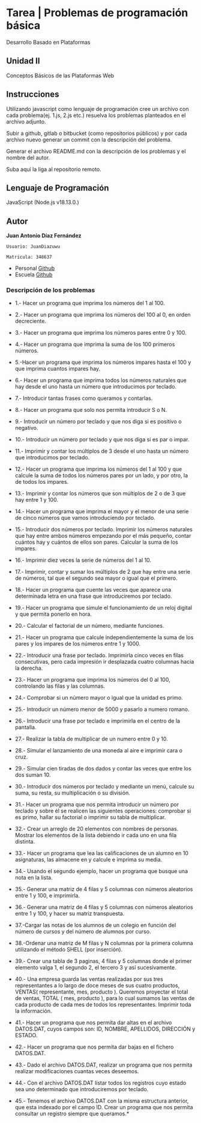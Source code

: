 # Tarea | Problemas de programación básica

Desarrollo Basado en Plataformas

## Unidad II

Conceptos Básicos de las Plataformas Web

## Instrucciones

Utilizando javascript como lenguaje de programación cree un archivo con cada problema(ej. 1.js, 2.js etc.) resuelva los problemas planteados en el archivo adjunto.

Subir a github, gitlab o bitbucket (como repositorios públicos) y por cada archivo nuevo generar un commit con la descripción del problema.

Generar el archivo README.md con la descripción de los problemas y el nombre del autor.

Suba aquí la liga al repositorio remoto.

## Lenguaje de Programación 

JavaScript (Node.js v18.13.0.)

## Autor

**Juan Antonio Díaz Fernández**

	Usuario: JuanDiazuwu

	Matricula: 348637

* Personal [Github](https://github.com/Fuan200/) 
* Escuela [Github](https://github.com/JuanDiazuwu)

### Descripción de los problemas 

* 1.- Hacer un programa que imprima los números del 1 al 100. 

* 2.- Hacer un programa que imprima los números del 100 al 0, en orden decreciente.

* 3.- Hacer un programa que imprima los números pares entre 0 y 100.

* 4.- Hacer un programa que imprima la suma de los 100 primeros números.

* 5.-Hacer un programa que imprima los números impares hasta el 100 y que imprima cuantos impares hay.

* 6.- Hacer un programa que imprima todos los números naturales que hay desde el uno hasta un número que introducimos por teclado.

* 7.- Introducir tantas frases como queramos y contarlas.

* 8.- Hacer un programa que solo nos permita introducir S o N.

* 9.- Introducir un número por teclado y que nos diga si es positivo o negativo.

* 10.- Introducir un número por teclado y que nos diga si es par o impar.

* 11.- Imprimir y contar los múltiplos de 3 desde el uno hasta un número que introducimos por teclado.

* 12.- Hacer un programa que imprima los números del 1 al 100 y que calcule la suma de todos los números pares por un lado, y por otro, la de todos los impares.

* 13.- Imprimir y contar los números que son múltiplos de 2 o de 3 que hay entre 1 y 100.

* 14.- Hacer un programa que imprima el mayor y el menor de una serie de cinco números que vamos introduciendo por teclado.

* 15.- Introducir dos números por teclado. Imprimir los números naturales que hay entre ambos números empezando por el más pequeño, contar cuántos hay y cuántos de ellos son pares. Calcular la suma de los impares.

* 16.- Imprimir diez veces la serie de números del 1 al 10.

* 17.- Imprimir, contar y sumar los múltiplos de 2 que hay entre una serie de números, tal que el segundo sea mayor o igual que el primero.

* 18.- Hacer un programa que cuente las veces que aparece una determinada letra en una frase que introduciremos por teclado.

* 19.- Hacer un programa que simule el funcionamiento de un reloj digital y que permita ponerlo en hora.

* 20.- Calcular el factorial de un número, mediante funciones.

* 21.- Hacer un programa que calcule independientemente la suma de los pares y los impares de los números entre 1 y 1000.

* 22.- Introducir una frase por teclado. Imprimirla cinco veces en filas consecutivas, pero cada impresión ir desplazada cuatro columnas hacia la derecha.

* 23.- Hacer un programa que imprima los números del 0 al 100, controlando las filas y las columnas.

* 24.- Comprobar si un número mayor o igual que la unidad es primo.

* 25.- Introducir un número menor de 5000 y pasarlo a numero romano.

* 26.- Introducir una frase por teclado e imprimirla en el centro de la pantalla.

* 27.- Realizar la tabla de multiplicar de un numero entre 0 y 10.

* 28.- Simular el lanzamiento de una moneda al aire e imprimir cara o cruz.

* 29.- Simular cien tiradas de dos dados y contar las veces que entre los dos suman 10.

* 30.- Introducir dos números por teclado y mediante un menú, calcule su suma, su resta, su multiplicación o su división.

* 31.- Hacer un programa que nos permita introducir un número por teclado y sobre él se realicen las siguientes operaciones: comprobar si es primo, hallar su factorial o imprimir su tabla de multiplicar.

* 32.- Crear un arreglo de 20 elementos con nombres de personas. Mostrar los elementos de la lista debiendo ir cada uno en una fila distinta.

* 33.- Hacer un programa que lea las calificaciones de un alumno en 10 asignaturas, las almacene en y calcule e imprima su media.

* 34.- Usando el segundo ejemplo, hacer un programa que busque una nota en la lista.

* 35.- Generar una matriz de 4 filas y 5 columnas con números aleatorios entre 1 y 100, e imprimirla.

* 36.- Generar una matriz de 4 filas y 5 columnas con números aleatorios entre 1 y 100, y hacer su matriz transpuesta.

* 37.-Cargar las notas de los alumnos de un colegio en función del número de cursos y del número de alumnos por curso.

* 38.-Ordenar una matriz de M filas y N columnas por la primera columna utilizando el método SHELL (por inserción).

* 39.- Crear una tabla de 3 paginas, 4 filas y 5 columnas donde el primer elemento valga 1, el segundo 2, el tercero 3 y así sucesivamente.

* 40.- Una empresa guarda las ventas realizadas por sus tres representantes a lo largo de doce meses de sus cuatro productos, VENTAS( representante, mes, producto ). Queremos proyectar el total de ventas, TOTAL ( mes, producto ), para lo cual sumamos las ventas de cada producto de cada mes de todos los representantes. Imprimir toda la información.

* 41.- Hacer un programa que nos permita dar altas en el archivo DATOS.DAT, cuyos campos son: ID, NOMBRE, APELLIDOS, DIRECCIÓN y ESTADO.

* 42.- Hacer un programa que nos permita dar bajas en el fichero DATOS.DAT.

* 43.- Dado el archivo DATOS.DAT, realizar un programa que nos permita realizar modificaciones cuantas veces deseemos.

* 44.- Con el archivo DATOS.DAT listar todos los registros cuyo estado sea uno determinado que introduciremos por teclado.

* 45.- Tenemos el archivo DATOS.DAT con la misma estructura anterior, que esta indexado por el campo ID. Crear un programa que nos permita consultar un registro siempre que queramos.* 